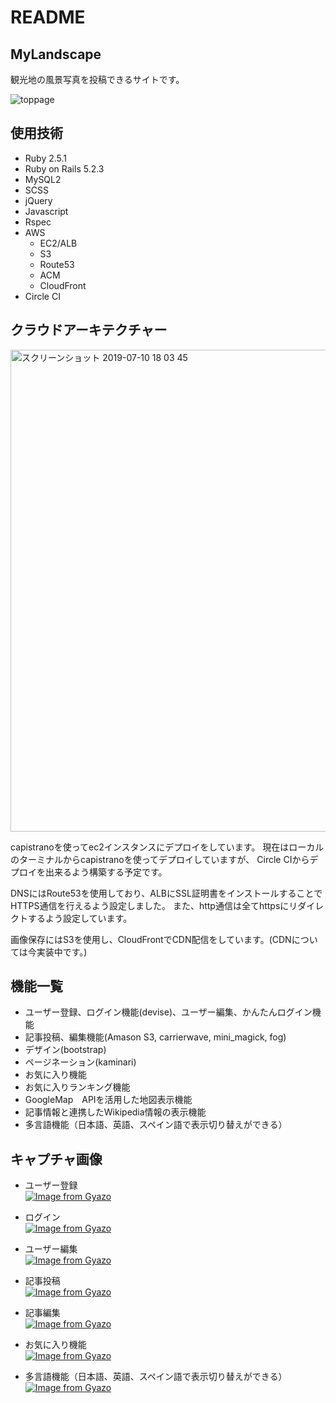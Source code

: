 # README

## MyLandscape
観光地の風景写真を投稿できるサイトです。



![toppage](https://user-images.githubusercontent.com/48985869/60789921-3b652d00-a19b-11e9-8cb5-3c1c1ac39974.jpg)


## 使用技術
- Ruby 2.5.1
- Ruby on Rails 5.2.3
- MySQL2
- SCSS
- jQuery
- Javascript
- Rspec
- AWS
  - EC2/ALB
  - S3
  - Route53
  - ACM
  - CloudFront
- Circle CI

## クラウドアーキテクチャー
<img width="771" alt="スクリーンショット 2019-07-10 18 03 45" src="https://user-images.githubusercontent.com/48985869/60956129-23c5aa00-a33d-11e9-9c01-9613c1344332.png">


capistranoを使ってec2インスタンスにデプロイをしています。
現在はローカルのターミナルからcapistranoを使ってデプロイしていますが、
Circle CIからデプロイを出来るよう構築する予定です。

DNSにはRoute53を使用しており、ALBにSSL証明書をインストールすることでHTTPS通信を行えるよう設定しました。
また、http通信は全てhttpsにリダイレクトするよう設定しています。

画像保存にはS3を使用し、CloudFrontでCDN配信をしています。(CDNについては今実装中です。)



## 機能一覧

- ユーザー登録、ログイン機能(devise)、ユーザー編集、かんたんログイン機能
- 記事投稿、編集機能(Amason S3, carrierwave, mini_magick, fog)
- デザイン(bootstrap)
- ページネーション(kaminari)
- お気に入り機能
- お気に入りランキング機能
- GoogleMap　APIを活用した地図表示機能
- 記事情報と連携したWikipedia情報の表示機能
- 多言語機能（日本語、英語、スペイン語で表示切り替えができる）



## キャプチャ画像
   - ユーザー登録  
  [![Image from Gyazo](https://i.gyazo.com/34698a87acb5a88ba9ecbf582128784d.gif)](https://gyazo.com/34698a87acb5a88ba9ecbf582128784d)   
  
  
   - ログイン  
  [![Image from Gyazo](https://i.gyazo.com/a56dd3ad8e9c60dd0c494c5faaaba244.gif)](https://gyazo.com/a56dd3ad8e9c60dd0c494c5faaaba244)  
  
  
   - ユーザー編集     
  [![Image from Gyazo](https://i.gyazo.com/6cf61d7c793436a390dbae036da003cc.gif)](https://gyazo.com/6cf61d7c793436a390dbae036da003cc) 
  
  
   - 記事投稿  
  [![Image from Gyazo](https://i.gyazo.com/67d299181df264991fe49b487f6c1c7b.gif)](https://gyazo.com/67d299181df264991fe49b487f6c1c7b)  
  
  
   - 記事編集  
  [![Image from Gyazo](https://i.gyazo.com/b4cda037c2b334e5353c4ad4533cf551.gif)](https://gyazo.com/b4cda037c2b334e5353c4ad4533cf551)  
  

   - お気に入り機能  
  [![Image from Gyazo](https://i.gyazo.com/83840bb3308e4fecd9ec5523930e1d45.gif)](https://gyazo.com/83840bb3308e4fecd9ec5523930e1d45)  
  

   - 多言語機能（日本語、英語、スペイン語で表示切り替えができる）  
  [![Image from Gyazo](https://i.gyazo.com/17ae7afe07bc43359ee6e135dd008f14.gif)](https://gyazo.com/17ae7afe07bc43359ee6e135dd008f14)
  
